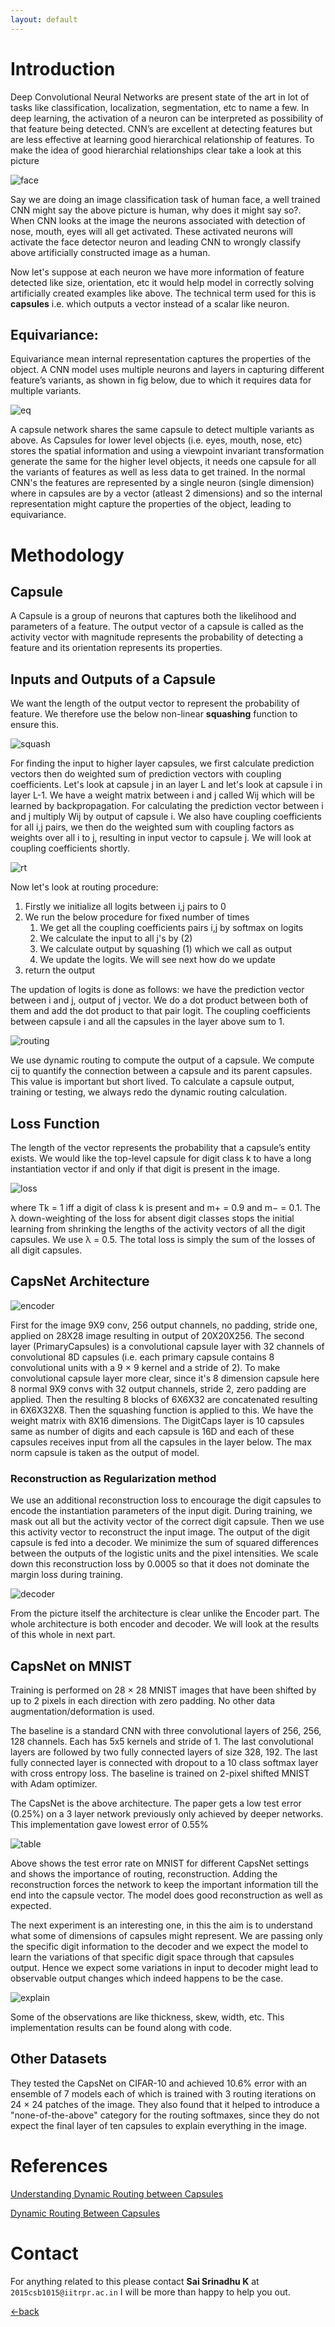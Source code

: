 ```yaml
---
layout: default
---
```


# Introduction

Deep Convolutional Neural Networks are present state of the art in lot of tasks like classification, localization, segmentation, etc to name a few. 
In deep learning, the activation of a neuron can be interpreted as possibility of that feature being detected. CNN’s are excellent at detecting features but are less effective at learning good hierarchical relationship of features. To make the idea of good hierarchial relationships clear take a look at this picture 

![face](./images/face.jpg)

Say we are doing an image classification task of human face, a well trained CNN might say the above picture is human, why does it might say so?. When CNN looks at the image the neurons associated with detection of nose, mouth, eyes will all get activated. These activated neurons will activate the face detector neuron and leading CNN to wrongly classify above artificially constructed image as a human. 

Now let's suppose at each neuron we have more information of feature detected like size, orientation, etc it would help model in correctly solving artificially created examples like above. The technical term used for this is **capsules** i.e. which outputs a vector instead of a scalar like neuron.

## Equivariance:

Equivariance mean internal representation captures the properties of the object. A CNN model uses multiple neurons and layers in capturing different feature’s variants, as shown in fig below, due to which it requires data for multiple variants. 

![eq](./images/eq.jpg)

A capsule network shares the same capsule to detect multiple variants as above. As Capsules for lower level objects (i.e. eyes, mouth, nose, etc) stores the spatial information and using a viewpoint invariant transformation generate the same for the higher level objects, it needs one capsule for all the variants of features as well as less data to get trained. In the normal CNN's the features are represented by a single neuron (single dimension) where in capsules are by a vector (atleast 2 dimensions) and so the internal representation might capture the properties of the object, leading to equivariance. 

# Methodology

## Capsule

A Capsule is a group of neurons that captures both the likelihood and parameters of a feature. The output vector of a capsule is called as the activity vector with magnitude represents the probability of detecting a feature and its orientation represents its properties.

## Inputs and Outputs of a Capsule

We want the length of the output vector to represent the probability of feature. We therefore use the below non-linear **squashing** function to ensure this.

![squash](./images/squash.png)


For finding the input to higher layer capsules, we first calculate prediction vectors then do weighted sum of prediction vectors with coupling coefficients. Let's look at capsule j in an layer L and let's look at capsule i in layer L-1. We have a weight matrix between i and j called Wij which will be learned by backpropagation. For calculating the prediction vector between i and j multiply Wij by output of capsule i. We also have coupling coefficients for all i,j pairs, we then do the weighted sum with coupling factors as weights over all i to j, resulting in input vector to capsule j. We will look at coupling coefficients shortly.     

![rt](./images/rt.png)

Now let's look at routing procedure:
1. Firstly we initialize all logits between i,j pairs to 0
2. We run the below procedure for fixed number of times
   1. We get all the coupling coefficients pairs i,j by softmax on logits
   2. We calculate the input to all j's by (2)
   3. We calculate output by squashing (1) which we call as output
   4. We update the logits. We will see next how do we update
3. return the output

The updation of logits is done as follows: we have the prediction vector between i and j, output of j vector. We do a dot product between both of them and add the dot product to that pair logit. The coupling coefficients between capsule i and all the capsules in the layer above sum to 1. 

![routing](./images/routing.jpg)

We use dynamic routing to compute the output of a capsule. We compute cij to quantify the connection between a capsule and its parent capsules. This value is important but short lived. To calculate a capsule output, training or testing, we always redo the dynamic routing calculation. 

## Loss Function

The length of the vector represents the probability that a capsule’s entity exists. We would like the top-level capsule for digit class k to have a long instantiation vector if and only if that digit is present in the image. 

![loss](./images/loss.png)

where Tk = 1 iff a digit of class k is present and m+ = 0.9 and m− = 0.1. The λ down-weighting of the loss for absent digit classes stops the initial learning from shrinking the lengths of the activity vectors of all the digit capsules. We use λ = 0.5. The total loss is simply the sum of the losses of all digit capsules.

## CapsNet Architecture

![encoder](./images/encoder.png)

First for the image 9X9 conv, 256 output channels, no padding, stride one, applied on 28X28 image resulting in output of 20X20X256. The second layer (PrimaryCapsules) is a convolutional capsule layer with 32 channels of convolutional 8D capsules (i.e. each primary capsule contains 8 convolutional units with a 9 × 9 kernel and a stride of 2). To make convolutional capsule layer more clear, since it's 8 dimension capsule here 8 normal 9X9 convs with 32 output channels, stride 2, zero padding are applied. Then the resulting 8 blocks of 6X6X32 are concatenated resulting in 6X6X32X8. Then the squashing function is applied to this. We have the weight matrix with 8X16 dimensions. The DigitCaps layer is 10 capsules same as number of digits and each capsule is 16D and each of these capsules receives input from all the capsules in the layer below. The max norm capsule is taken as the output of model. 

### Reconstruction as Regularization method

We use an additional reconstruction loss to encourage the digit capsules to encode the instantiation parameters of the input digit. During training, we mask out all but the activity vector of the correct digit capsule. Then we use this activity vector to reconstruct the input image. The output of the digit capsule is fed into a decoder. We minimize the sum of squared differences between the outputs of the logistic units and the pixel intensities. We scale down this reconstruction loss by 0.0005 so that it does not dominate the margin loss during training.

![decoder](./images/decoder.png)

From the picture itself the architecture is clear unlike the Encoder part. The whole architecture is both encoder and decoder. We will look at the results of this whole in next part. 

## CapsNet on MNIST

Training is performed on 28 × 28 MNIST images that have been shifted by up to 2 pixels in each direction with zero padding. No other data augmentation/deformation is used.

The baseline is a standard CNN with three convolutional layers of 256, 256, 128 channels. Each has 5x5 kernels and stride of 1. The last convolutional layers are followed by two fully connected layers of size 328, 192. The last fully connected layer is connected with dropout to a 10 class softmax layer with cross entropy loss. The baseline is trained on 2-pixel shifted MNIST with Adam optimizer.

The CapsNet is the above architecture. The paper gets a low test error (0.25%) on a 3 layer network previously only achieved by deeper networks. This implementation gave lowest error of 0.55% 

![table](./images/table.png)

Above shows the test error rate on MNIST for different CapsNet settings and shows the importance of routing, reconstruction. Adding the reconstruction forces the network to keep the important information till the end into the capsule vector. The model does good reconstruction as well as expected.  

The next experiment is an interesting one, in this the aim is to understand what some of dimensions of capsules might represent. We are passing only the specific digit information to the decoder and we expect the model to learn the variations of that specific digit space through that capsules output. Hence we expect some variations in input to decoder might lead to observable output changes which indeed happens to be the case.

![explain](./images/explain.png)

Some of the observations are like thickness, skew, width, etc. This implementation results can be found along with code. 

## Other Datasets 

They tested the CapsNet on CIFAR-10 and achieved 10.6% error with an ensemble of 7 models each of which is trained with 3 routing iterations on 24 × 24 patches of the image. They also found that it helped to introduce a "none-of-the-above" category for the routing softmaxes, since they do not expect the final layer of ten capsules to explain everything in the image. 



# References

[Understanding Dynamic Routing between Capsules](https://jhui.github.io/2017/11/03/Dynamic-Routing-Between-Capsules/)

[Dynamic Routing Between Capsules](https://papers.nips.cc/paper/6975-dynamic-routing-between-capsules.pdf)

# Contact 

For anything related to this please contact **Sai Srinadhu K** at ``2015csb1015@iitrpr.ac.in`` I will be more than happy to help you out.  

[<-back](./)
